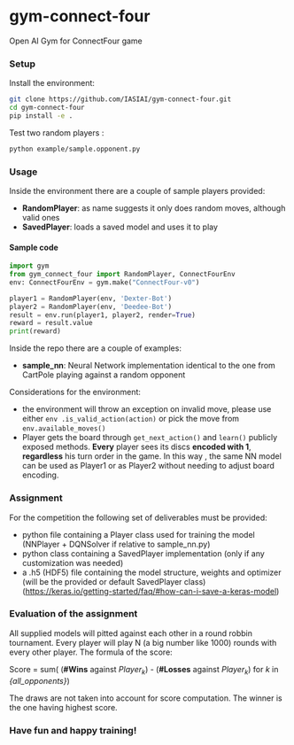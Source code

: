 
# gym-connect-four  
Open AI Gym for ConnectFour game  
  
### Setup  
  
Install the environment:  
  
``` bash  
git clone https://github.com/IASIAI/gym-connect-four.git  
cd gym-connect-four  
pip install -e .  
```  
  
Test two random players :  
  
``` bash  
python example/sample.opponent.py  
```  
  
### Usage  
  
Inside the environment there are a couple of sample players provided:  
* **RandomPlayer**: as name suggests it only does random moves, although valid ones  
* **SavedPlayer**: loads a saved model and uses it to play  

#### Sample code  
```python
import gym
from gym_connect_four import RandomPlayer, ConnectFourEnv
env: ConnectFourEnv = gym.make("ConnectFour-v0")

player1 = RandomPlayer(env, 'Dexter-Bot')
player2 = RandomPlayer(env, 'Deedee-Bot')
result = env.run(player1, player2, render=True)
reward = result.value
print(reward)
```
Inside the repo there are a couple of examples:  
* **sample_nn**: Neural Network implementation identical to the one from CartPole playing against a random opponent  
  
Considerations for the environment:  
  
* the environment will throw an exception on invalid move, please use either ```env
.is_valid_action(action)``` or pick the move from ```env.available_moves()```
* Player gets the board through `get_next_action()` and `learn()` publicly exposed methods. **Every**
 player sees its discs **encoded with 1**, **regardless** his turn order in the game. In this way
 , the same NN model can be used as Player1 or as Player2 without needing to adjust board encoding.

### Assignment  
  
For the competition the following set of deliverables must be provided:  
* python file containing a Player class used for training the model (NNPlayer + DQNSolver if relative to sample_nn.py)  
* python class containing a SavedPlayer implementation (only if any customization was needed)  
* a .h5 (HDF5) file containing the model structure, weights and optimizer (will be the provided or default SavedPlayer class) (https://keras.io/getting-started/faq/#how-can-i-save-a-keras-model)  
  
### Evaluation of the assignment  
  
All supplied models will pitted against each other in a round robbin tournament. Every player will play N (a big number like 1000) rounds with every other player. The formula of the score:

Score = sum( (**#Wins** against *Player<sub>k</sub>*) - (**#Losses** against *Player<sub>k</sub>*) for *k* in *{all_opponents}*)

The draws are not taken into account for score computation.
The winner is the one having highest score.
  
### Have fun and happy training!
